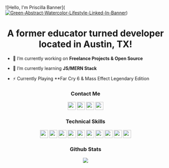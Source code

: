 <!-- About me -->
![Hello, I'm Priscilla Banner](<a href="https://ibb.co/swHdRt0"><img src="https://i.ibb.co/PhQvjt7/Green-Abstract-Watercolor-Lifestyle-Linked-In-Banner.gif" alt="Green-Abstract-Watercolor-Lifestyle-Linked-In-Banner" border="0"></a>)

<h1 align="center">A former educator turned developer located in Austin, TX!</h1>

- 🔭 I’m currently working on **Freelance Projects & Open Source**

- 🌱 I’m currently learning **JS/MERN Stack**

- ⚡ Currently Playing **Far Cry 6 & Mass Effect Legendary Edition

<!-- Contact Information -->
 <h3 align="center">Contact Me</h3>
  <p align="center">
    <a href="https://twitter.com/thepriscillad"><img src="https://img.shields.io/badge/Twitter-588157?&style=plastic&logo=twitter&logoColor=white" height=25></a>
    <a href="https://www.codewars.com/users/pndelossantos"><img src="https://img.shields.io/badge/Codewars-588157?style=plastic&logo=Codewars&logoColor=white" height=25></a>
    <a href="mailto:priscilla.n.delossantos@outlook.com"><img src="https://img.shields.io/badge/Email-588157?style=plastic&logo=gmail&logoColor=white" height=25></a>
    <a href="https://www.linkedin.com/in/pndelossantos/"><img src="https://img.shields.io/badge/LinkedIn-588157?style=plastic&logo=linkedin&logoColor=white" height=25></a>
    <!-- <a href="https://dev.to/#"><img src="https://img.shields.io/badge/Download_Resume-588157?style=plastic&logo=googledrive&logoColor=white" height=25></a> -->
  </p>
<!-- Technical Skill Badges -->
  <h3 align="center">Technical Skills</h3>
    <p align="center">
      <img src="https://img.shields.io/badge/HTML5-588157?style=plastic&logo=html5&logoColor=white" height=25>
      <img src="https://img.shields.io/badge/CSS3-588157?style=plastic&logo=css3&logoColor=white" height=25>
      <img src="https://img.shields.io/badge/JavaScript-588157?style=plastic&logo=javascript&logoColor=F7DF1E" height=25>
      <img src="https://img.shields.io/badge/Node.js-588157?style=plastic&logo=nodedotjs&logoColor=white" height=25>
      <img src="https://img.shields.io/badge/React-588157?style=plastic&logo=react&logoColor=61DAFB" height=25>
      <img src="https://img.shields.io/badge/Express.js-588157?style=plastic&logo=express&logoColor=white" height=25>
      <img src="https://img.shields.io/badge/MongoDB-588157?style=plastic&logo=mongodb&logoColor=white" height=25>
      <img src="https://img.shields.io/badge/Figma-588157?style=plastic&logo=figma&logoColor=white" height=25>
      <img src="https://img.shields.io/badge/Visual_Studio-588157?style=plastic&logo=visual%20studio&logoColor=white" height=25>
      <img src="https://img.shields.io/badge/GIT-588157?style=plastic&logo=git&logoColor=white" height=25>
    </p> 
 <!-- Github Statistics -->
  <h3 align="center">Github Stats</h3>
  <p align="center">
    <img src="https://github-readme-streak-stats.herokuapp.com?user=pndelossantos&theme=green_nur&hide_border=true&date_format=M%20j%5B%2C%20Y%5D">
  </p>
